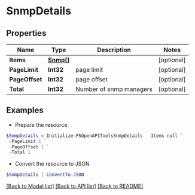 # SnmpDetails
## Properties

Name | Type | Description | Notes
------------ | ------------- | ------------- | -------------
**Items** | [**Snmp[]**](Snmp.md) |  | [optional] 
**PageLimit** | **Int32** | page limit | [optional] 
**PageOffset** | **Int32** | page offset | [optional] 
**Total** | **Int32** | Number of snmp managers | [optional] 

## Examples

- Prepare the resource
```powershell
$SnmpDetails = Initialize-PSOpenAPIToolsSnmpDetails  -Items null `
 -PageLimit 1 `
 -PageOffset 1 `
 -Total 1
```

- Convert the resource to JSON
```powershell
$SnmpDetails | ConvertTo-JSON
```

[[Back to Model list]](../README.md#documentation-for-models) [[Back to API list]](../README.md#documentation-for-api-endpoints) [[Back to README]](../README.md)

